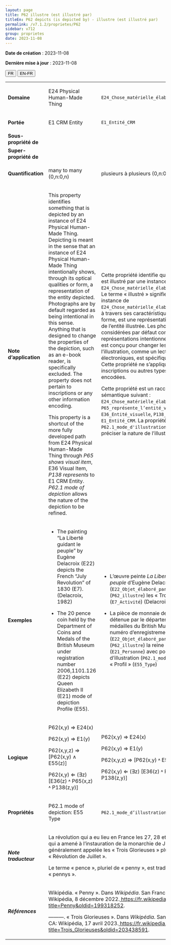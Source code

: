 ```yaml
---
layout: page
title: P62 illustre (est illustré par)
titleEn: P62 depicts (is depicted by) - illustre (est illustré par)
permalink: /v7.1.2/proprietes/P62
sidebar: v712
group: proprietes
date: 2023-11-08
---
```


**Date de création** : 2023-11-08

**Dernière mise à jour** : 2023-11-08

<div class="lang-buttons">
 <button id="fr" class="activate">FR</button>
 <button id="en-fr">EN-FR</button>
</div>

<table>
<tbody>
<tr>
<td><strong>Domaine</strong></td>
<td class="en">
<p>E24 Physical Human-Made Thing</p>
</td>
<td>
<p><code class="language-plaintext highlighter-rouge">E24_Chose_matérielle_élaborée_par_l’humain</code></p>
</td>
</tr>
<tr>
<td><strong>Portée</strong></td>
<td class="en">
<p>E1 CRM Entity</p>
</td>
<td>
<p><code class="language-plaintext highlighter-rouge">E1_Entité_CRM</code></p>
</td>
</tr>
<tr>
<td><strong>Sous-propriété de</strong></td>
<td class="en">
</td>
<td>
</td>
</tr>
<tr>
<td><strong>Super-propriété de</strong></td>
<td class="en">
</td>
<td>
</td>
</tr>
<tr>
<td><strong>Quantification</strong></td>
<td class="en">
<p>many to many (0,n:0,n)</p>
</td>
<td>
<p>plusieurs à plusieurs (0,n:0,n)</p>
</td>
</tr>
<tr>
<td><strong>Note d’application</strong></td>
<td class="en">
<p>This property identifies something that is depicted by an instance of E24 Physical Human-Made Thing. Depicting is meant in the sense that an instance of E24 Physical Human-Made Thing intentionally shows, through its optical qualities or form, a representation of the entity depicted. Photographs are by default regarded as being intentional in this sense. Anything that is designed to change the properties of the depiction, such as an e-book reader, is specifically excluded. The property does not pertain to inscriptions or any other information encoding.</p>
<p>This property is a shortcut of the more fully developed path from E24 Physical Human-Made Thing through <em>P65 shows visual item</em>, E36 Visual Item, <em>P138 represents</em> to E1 CRM Entity. <em>P62.1 mode of depiction</em> allows the nature of the depiction to be refined.</p>
</td>
<td>
<p>Cette propriété identifie quelque chose qui est illustré par une instance de <code class="language-plaintext highlighter-rouge">E24_Chose_matérielle_élaborée_par_l’humain</code>. Le terme « illustré » signifie ici qu’une instance de <code class="language-plaintext highlighter-rouge">E24_Chose_matérielle_élaborée_par_l’humain</code>, à travers ses caractéristiques optiques ou sa forme, est une représentation intentionnelle de l’entité illustrée. Les photographies sont considérées par défaut comme des représentations intentionnelles. Tout ce qui est conçu pour changer les propriétés de l’illustration, comme un lecteur de livres électroniques, est spécifiquement exclu. Cette propriété ne s’applique pas aux inscriptions ou autres types d'informations encodées.</p>
<p>Cette propriété est un raccourci du chemin sémantique suivant : <code class="language-plaintext highlighter-rouge">E24_Chose_matérielle_élaborée_par_l’humain</code>, <code class="language-plaintext highlighter-rouge">P65_représente_l’entité_visuelle</code>, <code class="language-plaintext highlighter-rouge">E36_Entité_visuelle</code>, <code class="language-plaintext highlighter-rouge">P138_représente</code>, <code class="language-plaintext highlighter-rouge">E1_Entité_CRM</code>. La propriété <code class="language-plaintext highlighter-rouge">P62.1_mode_d'illustration</code> permet de préciser la nature de l’illustration.</p>
</td>
</tr>
<tr>
<td><strong>Exemples</strong></td>
<td class="en">
<ul>
<li><p>The painting “La Liberté guidant le peuple” by Eugène Delacroix (E22) depicts the French “July Revolution” of 1830 (E7). (Delacroix, 1982)</p>
</li>
<li><p>The 20 pence coin held by the Department of Coins and Medals of the British Museum under registration number 2006,1101.126 (E22) depicts Queen Elizabeth II (E21) mode of depiction Profile (E55).</p>
</li>
</ul>
</td>
<td>
<ul>
<li><p>L’œuvre peinte <em>La Liberté guidant le peuple</em> d’Eugène Delacroix (<code class="language-plaintext highlighter-rouge">E22_Objet_élaboré_par_l’humain</code>) illustre (<code class="language-plaintext highlighter-rouge">P62_illustre</code>) les « Trois Glorieuses » (<code class="language-plaintext highlighter-rouge">E7_Activité</code>) (Delacroix, 1982)</p>
</li>
<li><p>La pièce de monnaie de 20 pennys détenue par le département des pièces et médailles du British Museum sous le numéro d’enregistrement 2006,1101.126 (<code class="language-plaintext highlighter-rouge">E22_Objet_élaboré_par_l’humain</code>) illustre (<code class="language-plaintext highlighter-rouge">P62_illustre</code>) la reine Elizabeth II (<code class="language-plaintext highlighter-rouge">E21_Personne</code>) avec pour mode d’illustration (<code class="language-plaintext highlighter-rouge">P62.1_mode_d'illustration</code>) « Profil » (<code class="language-plaintext highlighter-rouge">E55_Type</code>)</p>
</li>
</ul>
</td>
</tr>
<tr>
<td><strong>Logique</strong></td>
<td class="en">
<p>P62(x,y) ⇒ E24(x)</p>
<p>P62(x,y) ⇒ E1(y)</p>
<p>P62(x,y,z) ⇒ [P62(x,y) ∧ E55(z)]</p>
<p>P62(x,y) ⇐ (∃z) [E36(z) ˄ P65(x,z) ˄ P138(z,y)]</p>
</td>
<td>
<p>P62(x,y) ⇒ E24(x)</p>
<p>P62(x,y) ⇒ E1(y)</p>
<p>P62(x,y,z) ⇒ [P62(x,y) ˄ E55(z)]</p>
<p>P62(x,y) ⇐ (∃z) [E36(z) ˄ P65(x,z) ˄ P138(z,y)]</p>
</td>
</tr>
<tr>
<td><strong>Propriétés</strong></td>
<td class="en">
<p>P62.1 mode of depiction: E55 Type</p>
</td>
<td>
<p><code class="language-plaintext highlighter-rouge">P62.1_mode_d’illustration</code> : <code class="language-plaintext highlighter-rouge">E55_Type</code> </p>
</td>
</tr>
<tr>
<td><strong><em>Note traducteur</em></strong></td>
<td colspan="2">
<p>La révolution qui a eu lieu en France les 27, 28 et 29 juillet 1830 et qui a amené à l’instauration de la monarchie de Juillet est généralement appelée les « Trois Glorieuses » plutôt que la « Révolution de Juillet ».</p>
<p>Le terme « pence », pluriel de « penny », est traduit en français par « pennys ».</p>
</td>
</tr>
<tr>
<td><strong><em>Références</em></strong></td>
<td colspan="2">
<p>Wikipédia. « Penny ». Dans <em>Wikipédia</em>. San Francisco, US-CA: Wikipédia, 8 décembre 2022.<a href="https://fr.wikipedia.org/w/index.php?title=Penny&oldid=199318252"><span class="underline"> </span></a><a href="https://fr.wikipedia.org/w/index.php?title=Penny&oldid=199318252"><span class="underline">https://fr.wikipedia.org/w/index.php?title=Penny&oldid=199318252</span></a>.</p>
<p>———. « Trois Glorieuses ». Dans <em>Wikipédia</em>. San Francisco, US-CA: Wikipédia, 17 avril 2023.<a href="https://fr.wikipedia.org/w/index.php?title=Trois_Glorieuses&oldid=203438591"><span class="underline"> </span></a><a href="https://fr.wikipedia.org/w/index.php?title=Trois_Glorieuses&oldid=203438591"><span class="underline">https://fr.wikipedia.org/w/index.php?title=Trois_Glorieuses&oldid=203438591</span></a>.</p>
</td>
</tr>
</tbody>
</table>
